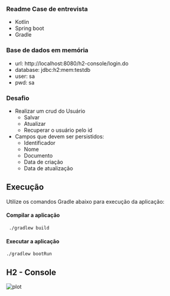 ### Readme Case de entrevista

- Kotlin
- Spring boot
- Gradle

### Base de dados em memória

- url: http://localhost:8080/h2-console/login.do
- database: jdbc:h2:mem:testdb
- user: sa
- pwd: sa

### Desafio

- Realizar um crud do Usuário
    - Salvar
    - Atualizar
    - Recuperar o usuário pelo id
- Campos que devem ser persistidos:
    - Identificador
    - Nome
    - Documento
    - Data de criação
    - Data de atualização

## Execução

Utilize os comandos Gradle abaixo para execução da aplicação:

  #### Compilar a aplicação
  ``` ./gradlew build```
  
  #### Executar a aplicação
  ```./gradlew bootRun```
 
## H2 - Console

![plot](../case/img/h2.png)
